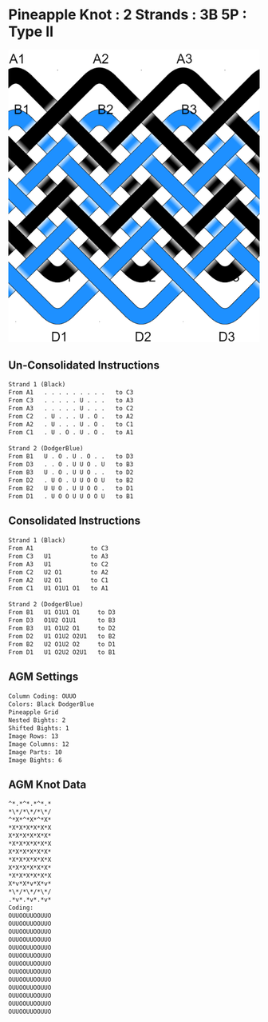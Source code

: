 # Pineapple Knot : 2 Strands : 3B 5P : Type II 

![](../assets/images/pk-cookbook/pk_2-strand_3b-5p_type-ii.png)


## Un-Consolidated Instructions

```
Strand 1 (Black)
From A1   . . . . . . . . .   to C3
From C3   . . . . . U . . .   to A3
From A3   . . . . . U . . .   to C2
From C2   . U . . . U . O .   to A2
From A2   . U . . . U . O .   to C1
From C1   . U . O . U . O .   to A1

Strand 2 (DodgerBlue)
From B1   U . O . U . O . .   to D3
From D3   . . O . U U O . U   to B3
From B3   U . O . U U O . .   to D2
From D2   . U O . U U O O U   to B2
From B2   U U O . U U O O .   to D1
From D1   . U O O U U O O U   to B1
```

## Consolidated Instructions

```
Strand 1 (Black)
From A1                to C3
From C3   U1           to A3
From A3   U1           to C2
From C2   U2 O1        to A2
From A2   U2 O1        to C1
From C1   U1 O1U1 O1   to A1

Strand 2 (DodgerBlue)
From B1   U1 O1U1 O1     to D3
From D3   O1U2 O1U1      to B3
From B3   U1 O1U2 O1     to D2
From D2   U1 O1U2 O2U1   to B2
From B2   U2 O1U2 O2     to D1
From D1   U1 O2U2 O2U1   to B1
```

## AGM Settings

```
Column Coding: OUUO
Colors: Black DodgerBlue
Pineapple Grid
Nested Bights: 2
Shifted Bights: 1
Image Rows: 13
Image Columns: 12
Image Parts: 10
Image Bights: 6
```

## AGM Knot Data

```
^*.*^*.*^*.*
*\*/*\*/*\*/
^*X*^*X*^*X*
*X*X*X*X*X*X
X*X*X*X*X*X*
*X*X*X*X*X*X
X*X*X*X*X*X*
*X*X*X*X*X*X
X*X*X*X*X*X*
*X*X*X*X*X*X
X*v*X*v*X*v*
*\*/*\*/*\*/
.*v*.*v*.*v*
Coding:
OUUOOUUOOUUO
OUUOOUUOOUUO
OUUOOUUOOUUO
OUUOOUUOOUUO
OUUOOUUOOUUO
OUUOOUUOOUUO
OUUOOUUOOUUO
OUUOOUUOOUUO
OUUOOUUOOUUO
OUUOOUUOOUUO
OUUOOUUOOUUO
OUUOOUUOOUUO
OUUOOUUOOUUO
```

